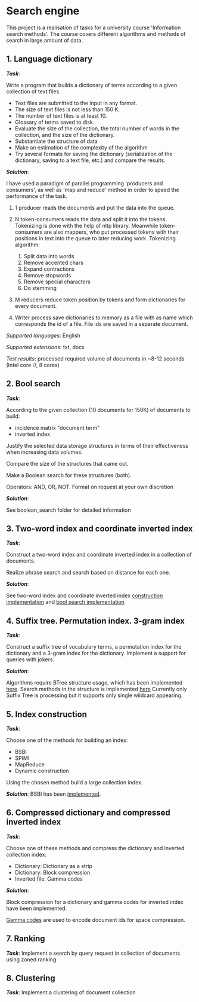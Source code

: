 # Search engine


This project is a realisation of tasks for a university course 
'Information search methods'. The course covers different algorithms and 
methods of search in large amount of data.

## 1. Language dictionary

**_Task_**: 

Write a program that builds a dictionary of terms according to a 
given collection of text files.

- Text files are submitted to the input in any format.
- The size of text files is not less than 150 K.
- The number of text files is at least 10.
- Glossary of terms saved to disk.
- Evaluate the size of the collection, the total number of words in the collection, and the size of the dictionary.
- Substantiate the structure of data
- Make an estimation of the complexity of the algorithm
- Try several formats for saving the dictionary (serialization of the dictionary, saving to a text file, etc.) and compare the results.

**_Solution_**:

I have used a paradigm of parallel programming 'producers and consumers', 
as well as 'map and reduce' method in order to speed the performance of the task.

1) 1 producer reads the documents and put the data into the queue.

2) N token-consumers reads the data and split it into the tokens. 
Tokenizing is done with the help of nltp library. Meanwhile token-consumers are 
also mappers, who put processed tokens with their positions in text
into the queue to later reducing work.
Tokenizing algorithm:
    1) Split data into words
    2) Remove accented chars
    3) Expand contractions
    4) Remove stopwords
    5) Remove special characters
    5) Do stemming
3) M reducers reduce token position by tokens and form dictionaries for every document.
5) Writer process save dictionaries to memory as a file with as name which corresponds 
the id of a file. File ids are saved in a separate document.

*Supported languages*: English

*Supported extensions*: txt, docx

*Test results*: processed required volume of documents in ~8-12 seconds (Intel core i7, 8 cores)


## 2. Bool search

**_Task_**:

According to the given collection (10 documents for 150K) of documents to build:

- incidence matrix "document term"
- inverted index

Justify the selected data storage structures in terms of their effectiveness when increasing data volumes.

Compare the size of the structures that came out.

Make a Boolean search for these structures (both).

Operators: AND, OR, NOT. Format on request at your own discretion

**_Solution_**:

See boolean_search folder for detailed information


## 3. Two-word index and coordinate inverted index


**_Task_**:

Construct a two-word index and coordinate inverted index in a collection of documents.

Realize phrase search and search based on distance for each one.


**_Solution_**:

See two-word index and coordinate inverted index 
[construction implementation](https://github.com/AstiaSun/Search-Engine/blob/master/dictionary/two_word_index.py) 
and [bool search implementation](https://github.com/AstiaSun/Search-Engine/blob/master/bool_search/two_token_search.py) 

## 4. Suffix tree. Permutation index. 3-gram index


**_Task_**:

Construct a suffix tree of vocabulary terms, a permutation index for the 
dictionary and a 3-gram index for the dictionary. Implement a support for 
queries with jokers.


**_Solution_**:

Algorithms require BTree structure usage, which has been implemented [here](https://github.com/AstiaSun/Search-Engine/blob/master/bool_search/btree.py).
Search methods in the structure is implemented [here](https://github.com/AstiaSun/Search-Engine/blob/master/bool_search/wildcard_search.py)
Currently only Suffix Tree is processing but it supports only single wildcard appearing.

## 5. Index construction


**_Task_**:

Choose one of the methods for building an index:

- BSBI
- SPIMI
- MapReduce
- Dynamic construction

Using the chosen method build a large collection index.

**_Solution_**: BSBI has been [implemented](https://github.com/AstiaSun/Search-Engine/blob/master/dictionary/bsbi.py).

## 6. Compressed dictionary and compressed inverted index

**_Task_**:


Choose one of these methods and compress the dictionary and inverted collection index:

- Dictionary: Dictionary as a strip
- Dictionary: Block compression
- Inverted file: Gamma codes

**_Solution_**:

Block compression for a dictionary and gamma codes for inverted index have been implemented.

[Gamma codes](https://nlp.stanford.edu/IR-book/html/htmledition/gamma-codes-1.html) are used to encode document ids for space compression.
## 7. Ranking

**_Task_**: Implement a search by query request in collection of documents using zoned ranking.


## 8. Clustering

**_Task_**: Implement a clustering of document collection
